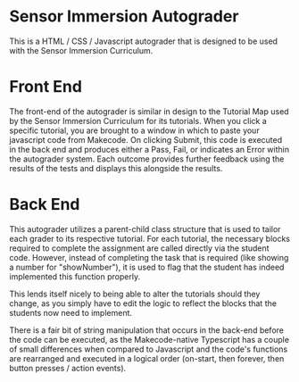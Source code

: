 # Sensor Immersion Autograder

This is a HTML / CSS / Javascript autograder that is designed to be used with the Sensor Immersion Curriculum. 

# Front End
The front-end of the autograder is similar in design to the Tutorial Map used by the Sensor Immersion Curriculum for its tutorials. When you click a specific tutorial, you are brought to a window in which to paste your javascript code from Makecode. On clicking Submit, this code is executed in the back end and produces either a Pass, Fail, or indicates an Error within the autograder system. Each outcome provides further feedback using the results of the tests and displays this alongside the results.

# Back End
This autograder utilizes a parent-child class structure that is used to tailor each grader to its respective tutorial. For each tutorial, the necessary blocks required to complete the assignment are called directly via the student code. However, instead of completing the task that is required (like showing a number for "showNumber"), it is used to flag that the student has indeed implemented this function properly.

This lends itself nicely to being able to alter the tutorials should they change, as you simply have to edit the logic to reflect the blocks that the students now need to implement. 

There is a fair bit of string manipulation that occurs in the back-end before the code can be executed, as the Makecode-native Typescript has a couple of small differences when compared to Javascript and the code's functions are rearranged and executed in a logical order (on-start, then forever, then button presses / action events).